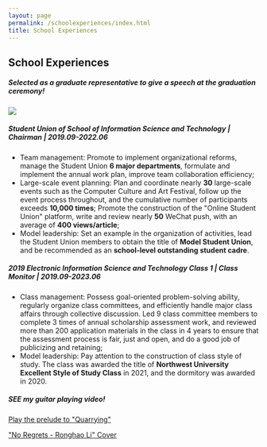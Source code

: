 ```yaml
---
layout: page
permalink: /schoolexperiences/index.html
title: School Experiences
---
```


## School Experiences

##### Selected as a graduate representative to give a speech at the graduation ceremony!

<img src="speak.jpg">

##### Student Union of School of Information Science and Technology | Chairman | 2019.09-2022.06

- Team management: Promote to implement organizational reforms, manage the Student Union **6 major departments**, formulate and implement the annual work plan, improve team collaboration efficiency;
- Large-scale event planning: Plan and coordinate nearly **30** large-scale events such as the Computer Culture and Art Festival, follow up the event process throughout, and the cumulative number of participants exceeds **10,000 times**; Promote the construction of the "Online Student Union" platform, write and review nearly **50** WeChat push, with an average of **400 views/article**;
- Model leadership: Set an example in the organization of activities, lead the Student Union members to obtain the title of **Model Student Union**, and be recommended as an **school-level outstanding student cadre**.



##### 2019 Electronic Information Science and Technology Class 1 | Class Monitor | 2019.09-2023.06

- Class management: Possess goal-oriented problem-solving ability, regularly organize class committees, and efficiently handle major class affairs through collective discussion. Led 9 class committee members to complete 3 times of annual scholarship assessment work, and reviewed more than 200 application materials in the class in 4 years to ensure that the assessment process is fair, just and open, and do a good job of publicizing and retaining;
- Model leadership: Pay attention to the construction of class style of study. The class was awarded the title of **Northwest University Excellent Style of Study Class** in 2021, and the dormitory was awarded in 2020.



##### SEE my guitar playing video!

[Play the prelude to "Quarrying"]( https://b23.tv/hytkP0B)

["No Regrets - Ronghao Li" Cover](https://b23.tv/i7nZMdr) 
